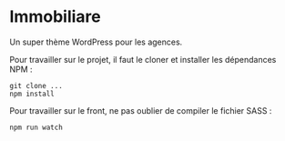 # Immobiliare

Un super thème WordPress pour les agences.

Pour travailler sur le projet, il faut le cloner et installer les dépendances NPM :

```
git clone ...
npm install
```

Pour travailler sur le front, ne pas oublier de compiler le fichier SASS :

```
npm run watch
```
